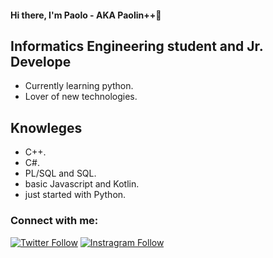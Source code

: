 #### Hi there, I'm Paolo - AKA Paolin++🤙

## Informatics Engineering student and Jr. Develope
- Currently learning python.
- Lover of new technologies.

## Knowleges
- C++.
- C#.
- PL/SQL and SQL.
- basic Javascript and Kotlin.
- just started with Python.


### Connect with me:
[![Twitter Follow](https://img.shields.io/badge/Twitter_@paoloduenas-1DA1F2?style=for-the-badge&logo=twitter&logoColor=white)](https://twitter.com/paoloduenas?s=21&t=sbfIgs_GTC3G_UP8i-eFyA)
[![Instragram Follow](https://img.shields.io/badge/Instagram_paolo__duenas-E4405F?style=for-the-badge&logo=instagram&logoColor=white)](https://instagram.com/paolo_duenas?igshid=OGQ5ZDc2ODk2ZA==)

#
